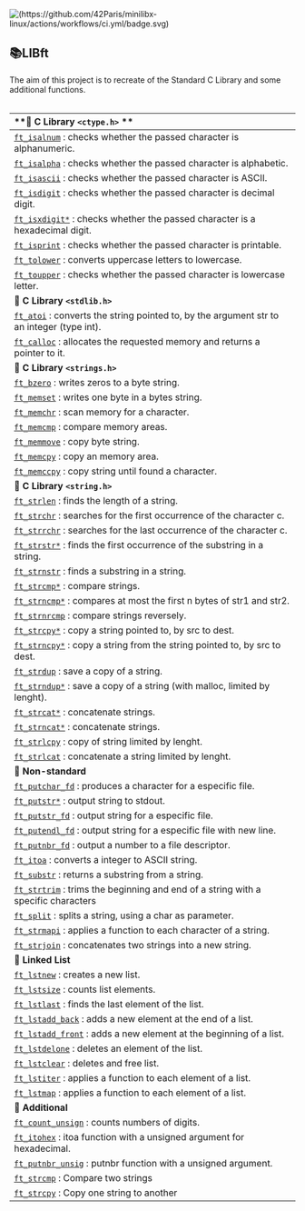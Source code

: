 ![(https://github.com/42Paris/minilibx-linux/actions/workflows/ci.yml/badge.svg)](https://img.shields.io/badge/norminette-100%25-green)

## 📚LIBft

The aim of this project is to recreate of the Standard C Library and some additional functions.
<br>
<br>

| **📌 C Library  ``` <ctype.h> ``` **| 
|  :---   |
|<a href="https://github.com/CarlalrFranca/42_Projects/blob/main/ft_libft/Libft_Commented/ft_isalnum.c"><code>ft_isalnum</code></a> : checks whether the passed character is alphanumeric.|
|<a href="https://github.com/CarlalrFranca/42_Projects/blob/main/ft_libft/Libft_Commented/ft_isalpha.c"><code>ft_isalpha</code></a> : checks whether the passed character is alphabetic.|
|<a href="https://github.com/CarlalrFranca/42_Projects/blob/main/ft_libft/Libft_Commented/ft_isascii.c"><code>ft_isascii</code></a> : checks whether the passed character is ASCII.|
|<a href="https://github.com/CarlalrFranca/42_Projects/blob/main/ft_libft/Libft_Commented/ft_isdigit.c"><code>ft_isdigit</code></a> : checks whether the passed character is decimal digit.|
|<a href="https://github.com/CarlalrFranca/42_Projects/blob/main/ft_libft/Libft_Commented/ft_isxdigit.c"><code>ft_isxdigit*</code></a> : checks whether the passed character is a hexadecimal digit.|
|<a href="https://github.com/CarlalrFranca/42_Projects/blob/main/ft_libft/Libft_Commented/ft_isprint.c"><code>ft_isprint</code></a> : checks whether the passed character is printable.|
|<a href="https://github.com/CarlalrFranca/42_Projects/blob/main/ft_libft/Libft_Commented/ft_tolower.c"><code>ft_tolower</code></a> : converts uppercase letters to lowercase.|
|<a href="https://github.com/CarlalrFranca/42_Projects/blob/main/ft_libft/Libft_Commented/ft_toupper.c"><code>ft_toupper</code></a> : checks whether the passed character is lowercase letter.|
| **📌 C Library  ``` <stdlib.h> ```** |
|<a href="https://github.com/CarlalrFranca/42_Projects/blob/main/ft_libft/Libft_Commented/ft_atoi.c"><code>ft_atoi</code></a> : converts the string pointed to, by the argument str to an integer (type int).|
|<a href="https://github.com/CarlalrFranca/42_Projects/blob/main/ft_libft/Libft_Commented/ft_calloc.c"><code>ft_calloc</code></a> : allocates the requested memory and returns a pointer to it.|
| **📌 C Library ``` <strings.h> ```**|
|<a href="https://github.com/CarlalrFranca/42_Projects/blob/main/ft_libft/Libft_Commented/ft_bzero.c"><code>ft_bzero</code></a> : writes zeros to a byte string. |
|<a href="https://github.com/CarlalrFranca/42_Projects/blob/main/ft_libft/Libft_Commented/ft_memset.c"><code>ft_memset</code></a> : writes one byte in a bytes string.|
|<a href="https://github.com/CarlalrFranca/42_Projects/blob/main/ft_libft/Libft_Commented/ft_memchr.c"><code>ft_memchr</code></a> : scan memory for a character.|
|<a href="https://github.com/CarlalrFranca/42_Projects/blob/main/ft_libft/Libft_Commented/ft_memcmp.c"><code>ft_memcmp</code></a> : compare memory areas.|
|<a href="https://github.com/CarlalrFranca/42_Projects/blob/main/ft_libft/Libft_Commented/ft_memmove.c"><code>ft_memmove</code></a> : copy byte string.|
|<a href="https://github.com/CarlalrFranca/42_Projects/blob/main/ft_libft/Libft_Commented/ft_memcpy.c"><code>ft_memcpy</code></a> : copy an memory area.|
|<a href="https://github.com/CarlalrFranca/42_Projects/blob/main/ft_libft/Libft_Commented/ft_memccpy.c"><code>ft_memccpy</code></a> : copy string until found a character.|
|**📌 C Library ``` <string.h> ```**|
|<a href="https://github.com/CarlalrFranca/42_Projects/blob/main/ft_libft/Libft_Commented/ft_strlen.c"><code>ft_strlen</code></a> : finds the length of a string.|
|<a href="https://github.com/CarlalrFranca/42_Projects/blob/main/ft_libft/Libft_Commented/ft_strchr.c"><code>ft_strchr</code></a> : searches for the first occurrence of the character c.|
|<a href="https://github.com/CarlalrFranca/42_Projects/blob/main/ft_libft/Libft_Commented/ft_strrchr.c"><code>ft_strrchr</code></a> : searches for the last occurrence of the character c.|
|<a href="https://github.com/CarlalrFranca/42_Projects/blob/main/ft_libft/Libft_Commented/ft_strstr.c"><code>ft_strstr*</code></a> : finds the first  occurrence of the substring in a string.|
|<a href="https://github.com/CarlalrFranca/42_Projects/blob/main/ft_libft/Libft_Commented/ft_strnstr.c"><code>ft_strnstr</code></a> : finds a substring in a string.|
|<a href="https://github.com/CarlalrFranca/42_Projects/blob/main/ft_libft/Libft_Commented/ft_strcmp.c"><code>ft_strcmp*</code></a> : compare strings.|
|<a href="https://github.com/CarlalrFranca/42_Projects/blob/main/ft_libft/Libft_Commented/ft_strncmp.c"><code>ft_strncmp*</code></a> : compares at most the first n bytes of str1 and str2.|
|<a href="https://github.com/CarlalrFranca/42_Projects/blob/main/ft_libft/Libft_Commented/ft_strncmp.c"><code>ft_strnrcmp</code></a> : compare strings reversely.|
|<a href="https://github.com/CarlalrFranca/42_Projects/blob/main/ft_libft/Libft_Commented/ft_strcpy.c"><code>ft_strcpy*</code></a> : copy a string pointed to, by src to dest.|
|<a href="https://github.com/CarlalrFranca/42_Projects/blob/main/ft_libft/Libft_Commented/ft_strncpy.c"><code>ft_strncpy*</code></a> : copy a string from the string pointed to, by src to dest.|
|<a href="https://github.com/CarlalrFranca/42_Projects/blob/main/ft_libft/Libft_Commented/ft_strdup.c"><code>ft_strdup</code></a> : save a copy of a string.|
|<a href="https://github.com/CarlalrFranca/42_Projects/blob/main/ft_libft/Libft_Commented/ft_strndup.c"><code>ft_strndup*</code></a> : save a copy of a string (with malloc, limited by lenght).
|<a href="https://github.com/CarlalrFranca/42_Projects/blob/main/ft_libft/Libft_Commented/ft_strcat.c"><code>ft_strcat*</code></a> : concatenate strings.|
|<a href="https://github.com/CarlalrFranca/42_Projects/blob/main/ft_libft/Libft_Commented/ft_strncat.c"><code>ft_strncat*</code></a> : concatenate strings.|
|<a href="https://github.com/CarlalrFranca/42_Projects/blob/main/ft_libft/Libft_Commented/ft_strlcpy.c"><code>ft_strlcpy</code></a> : copy of string limited by lenght.|
|<a href="https://github.com/CarlalrFranca/42_Projects/blob/main/ft_libft/Libft_Commented/ft_strlcat.c"><code>ft_strlcat</code></a> : concatenate a string limited by lenght.|
|**📌 Non-standard**|
|<a href="https://github.com/CarlalrFranca/42_Projects/blob/main/ft_libft/Libft_Commented/ft_putchar_fd.c"><code>ft_putchar_fd</code></a> : produces a character for a especific file.|
|<a href="https://github.com/carlarfranca/42_Projects/blob/main/basecamp/c01/ft_putstr.c"><code>ft_putstr*</code></a> : output string to stdout.|
|<a href="https://github.com/CarlalrFranca/42_Projects/blob/main/ft_libft/Libft_Commented/ft_putstr_fd.c"><code>ft_putstr_fd</code></a> : output string for a especific file.|
|<a href="https://github.com/CarlalrFranca/42_Projects/blob/main/ft_libft/Libft_Commented/ft_putendl_fd.c"><code>ft_putendl_fd</code></a> : output string for a especific file with new line.|
|<a href="https://github.com/CarlalrFranca/42_Projects/blob/main/ft_libft/Libft_Commented/ft_putnbr_fd.c"><code>ft_putnbr_fd</code></a> : output a number to a file descriptor.|
|<a href="https://github.com/CarlalrFranca/42_Projects/blob/main/ft_libft/Libft_Commented/ft_itoa.c"><code>ft_itoa</code></a> : converts a integer to ASCII string.|
|<a href="https://github.com/CarlalrFranca/42_Projects/blob/main/ft_libft/Libft_Commented/ft_substr.c"><code>ft_substr</code></a> : returns a substring from a string.|
|<a href="https://github.com/CarlalrFranca/42_Projects/blob/main/ft_libft/Libft_Commented/ft_strtrim.c"><code>ft_strtrim</code></a> : trims the beginning and end of a string with a specific characters|
|<a href="https://github.com/CarlalrFranca/42_Projects/blob/main/ft_libft/Libft_Commented/ft_split.c"><code>ft_split</code></a> : splits a string, using a char as parameter.|
|<a href="https://github.com/CarlalrFranca/42_Projects/blob/main/ft_libft/Libft_Commented/ft_strmapi.c"><code>ft_strmapi</code></a> : applies a function to each character of a string.|
|<a href="https://github.com/CarlalrFranca/42_Projects/blob/main/ft_libft/Libft_Commented/ft_strjoin.c"><code>ft_strjoin</code></a> : concatenates two strings into a new string.|
|**📌 Linked List**|
|<a href="https://github.com/CarlalrFranca/42_Projects/blob/main/ft_libft/Libft_Commented/ft_lstnew.c"><code>ft_lstnew</code></a> : creates a new list.|
|<a href="https://github.com/CarlalrFranca/42_Projects/blob/main/ft_libft/Libft_Commented/ft_lstsize.c"><code>ft_lstsize</code></a> : counts list elements.|
|<a href="https://github.com/CarlalrFranca/42_Projects/blob/main/ft_libft/Libft_Commented/ft_lstlast.c"><code>ft_lstlast</code></a> : finds the last element of the list.|
|<a href="https://github.com/CarlalrFranca/42_Projects/blob/main/ft_libft/Libft_Commented/ft_lstadd_back.c"><code>ft_lstadd_back</code></a> : adds a new element at the end of a list.|
|<a href="https://github.com/CarlalrFranca/42_Projects/blob/main/ft_libft/Libft_Commented/ft_lstadd_front.c"><code>ft_lstadd_front</code></a> : adds a new element at the beginning of a list.|
|<a href="https://github.com/CarlalrFranca/42_Projects/blob/main/ft_libft/Libft_Commented/ft_lstdelone.c)"><code>ft_lstdelone</code></a> : deletes an element of the list.|
|<a href="https://github.com/CarlalrFranca/42_Projects/blob/main/ft_libft/Libft_Commented/ft_lstclear.c"><code>ft_lstclear</code></a> : deletes and free list.|
|<a href="https://github.com/CarlalrFranca/42_Projects/blob/main/ft_libft/Libft_Commented/ft_lstiter.c"><code>ft_lstiter</code></a> : applies a function to each element of a list.|
|<a href="https://github.com/CarlalrFranca/42_Projects/blob/main/ft_libft/Libft_Commented/ft_lstmap.c"><code>ft_lstmap</code></a> : applies a function to each element of a list.|
|**📌 Additional**|
|<a href="https://github.com/CarlalrFranca/42_Projects/blob/main/ft_printf/libft/ft_count_unsign.c"><code>ft_count_unsign</code></a> : counts numbers of digits.|
|<a href="https://github.com/CarlalrFranca/42_Projects/blob/main/ft_printf/libft/ft_itohex.c"><code>ft_itohex</code></a> : itoa function with a unsigned argument for hexadecimal.|
|<a href="https://github.com/CarlalrFranca/42_Projects/blob/main/ft_printf/libft/ft_putnbr_unsig.c"><code>ft_putnbr_unsig</code></a> : putnbr function with a unsigned argument.|
|<a href="https://github.com/carlarfranca/42Projects/blob/cb146a59bde13cfb0ab3e797c44126e614f0cbed/ft_libft/Libft_Commented/ft_strcmp.c"><code>ft_strcmp</code></a> : Compare two strings |
|<a href="https://github.com/carlarfranca/42Projects/blob/83136e84bb1e48358ddab4064336bd90dd313dba/ft_libft/Libft_Commented/ft_strcpy.c"><code>ft_strcpy</code></a> : Copy one string to another |
